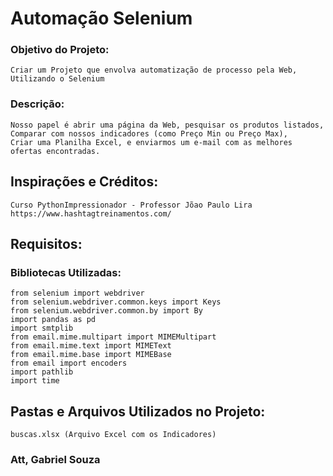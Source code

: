 # Automação Selenium


### Objetivo do Projeto:
	Criar um Projeto que envolva automatização de processo pela Web, Utilizando o Selenium


### Descrição:
	Nosso papel é abrir uma página da Web, pesquisar os produtos listados,
	Comparar com nossos indicadores (como Preço Min ou Preço Max),
	Criar uma Planilha Excel, e enviarmos um e-mail com as melhores ofertas encontradas.	


## Inspirações e Créditos:
	Curso PythonImpressionador - Professor Jõao Paulo Lira
	https://www.hashtagtreinamentos.com/


## Requisitos:
### Bibliotecas Utilizadas:
	from selenium import webdriver
	from selenium.webdriver.common.keys import Keys
	from selenium.webdriver.common.by import By
	import pandas as pd
	import smtplib
	from email.mime.multipart import MIMEMultipart
	from email.mime.text import MIMEText
	from email.mime.base import MIMEBase
	from email import encoders
	import pathlib
	import time


## Pastas e Arquivos Utilizados no Projeto:
	buscas.xlsx (Arquivo Excel com os Indicadores)


### Att, Gabriel Souza





